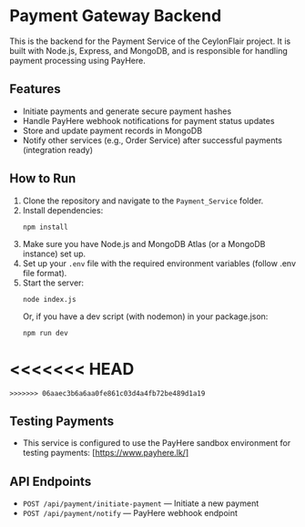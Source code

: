 # Payment Gateway Backend

This is the backend for the Payment Service of the CeylonFlair project. It is built with Node.js, Express, and MongoDB, and is responsible for handling payment processing using PayHere.

## Features
- Initiate payments and generate secure payment hashes
- Handle PayHere webhook notifications for payment status updates
- Store and update payment records in MongoDB
- Notify other services (e.g., Order Service) after successful payments (integration ready)

## How to Run
1. Clone the repository and navigate to the `Payment_Service` folder.
2. Install dependencies:
   ```
   npm install
   ```
3. Make sure you have Node.js and MongoDB Atlas (or a MongoDB instance) set up.
4. Set up your `.env` file with the required environment variables (follow .env file format).
5. Start the server:
   ```
   node index.js
   ```
   Or, if you have a dev script (with nodemon) in your package.json:
   ```
   npm run dev
<<<<<<< HEAD
=======
   ```
>>>>>>> 06aaec3b6a6aa0fe861c03d4a4fb72be489d1a19
   ```

## Testing Payments
- This service is configured to use the PayHere sandbox environment for testing payments: [https://www.payhere.lk/]

## API Endpoints
- `POST /api/payment/initiate-payment` — Initiate a new payment
- `POST /api/payment/notify` — PayHere webhook endpoint




